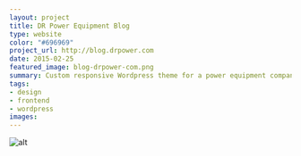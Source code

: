```yaml
---
layout: project
title: DR Power Equipment Blog
type: website
color: "#696969"
project_url: http://blog.drpower.com
date: 2015-02-25
featured_image: blog-drpower-com.png
summary: Custom responsive Wordpress theme for a power equipment company blog
tags:
- design
- frontend
- wordpress
images:
---
```


![alt](/img/blog-drpower-com.png)
